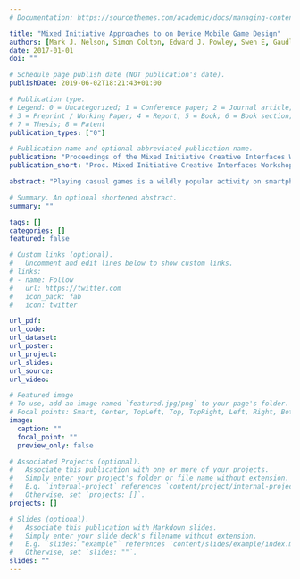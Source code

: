 ```yaml
---
# Documentation: https://sourcethemes.com/academic/docs/managing-content/

title: "Mixed Initiative Approaches to on Device Mobile Game Design"
authors: [Mark J. Nelson, Simon Colton, Edward J. Powley, Swen E, Gaudl, Peter Ivey, Rob Saunders, Blanca Pérez Ferrer, Michael Cook]
date: 2017-01-01
doi: ""

# Schedule page publish date (NOT publication's date).
publishDate: 2019-06-02T18:21:43+01:00

# Publication type.
# Legend: 0 = Uncategorized; 1 = Conference paper; 2 = Journal article;
# 3 = Preprint / Working Paper; 4 = Report; 5 = Book; 6 = Book section;
# 7 = Thesis; 8 = Patent
publication_types: ["0"]

# Publication name and optional abbreviated publication name.
publication: "Proceedings of the Mixed Initiative Creative Interfaces Workshop at CHI 2017, Denver, USA"
publication_short: "Proc. Mixed Initiative Creative Interfaces Workshop at CHI 2017"

abstract: "Playing casual games is a wildly popular activity on smartphones. However, designing casual games is done by a smaller group of people, usually on desktop com-puters, using professional development tools. Our goal is to bring these activities closer together, in terms of who does them and how they do them. Our Gamika Technology platform is a 2D physics-based mobile game design environment. It comprises a 284- dimensional parametric design space, and poses mobile game design as the problem of navigating this space. We have built three mobile apps thus far to experiment with on-device, mixed-initiative navigation of the Gamika design space and some of its subspaces. We describe these apps here in terms of the initiatives that go into making a game with them, and how these are split between people and underlying AI software. Our overall goal is to democratise game design, so that an- yone and everyone can make casual games directly on their mobile phones or tablets."

# Summary. An optional shortened abstract.
summary: ""

tags: []
categories: []
featured: false

# Custom links (optional).
#   Uncomment and edit lines below to show custom links.
# links:
# - name: Follow
#   url: https://twitter.com
#   icon_pack: fab
#   icon: twitter

url_pdf:
url_code:
url_dataset:
url_poster:
url_project:
url_slides:
url_source:
url_video:

# Featured image
# To use, add an image named `featured.jpg/png` to your page's folder. 
# Focal points: Smart, Center, TopLeft, Top, TopRight, Left, Right, BottomLeft, Bottom, BottomRight.
image:
  caption: ""
  focal_point: ""
  preview_only: false

# Associated Projects (optional).
#   Associate this publication with one or more of your projects.
#   Simply enter your project's folder or file name without extension.
#   E.g. `internal-project` references `content/project/internal-project/index.md`.
#   Otherwise, set `projects: []`.
projects: []

# Slides (optional).
#   Associate this publication with Markdown slides.
#   Simply enter your slide deck's filename without extension.
#   E.g. `slides: "example"` references `content/slides/example/index.md`.
#   Otherwise, set `slides: ""`.
slides: ""
---
```

